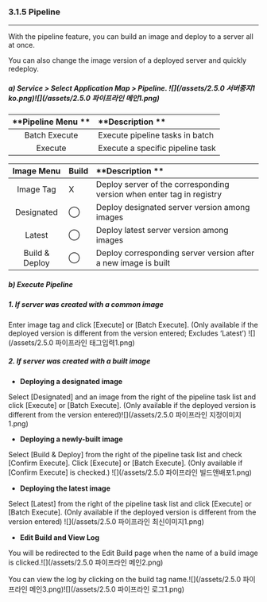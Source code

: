 ### 3.1.5 Pipeline

---

With the pipeline feature, you can build an image and deploy to a server all at once.

You can also change the image version of a deployed server and quickly redeploy.

##### a\) Service > Select Application Map > Pipeline. ![](/assets/2.5.0 서버중지1 ko.png)![](/assets/2.5.0 파이프라인 메인1.png)

| **Pipeline Menu ** | **Description ** |
| :---: | :--- |
| Batch Execute | Execute pipeline tasks in batch |
| Execute | Execute a specific pipeline task |

| **Image Menu** | **Build** | **Description ** |
| :---: | :--- | :--- |
| Image Tag | X | Deploy server of the corresponding version when enter tag in registry |
| Designated | ⃝ | Deploy designated server version among images |
| Latest | ⃝ | Deploy latest server version among images |
| Build & Deploy | ⃝ | Deploy corresponding server version after a new image is built |

##### b\) Execute Pipeline

##### **1. If server was created with a common image**

Enter image tag and click [Execute] or [Batch Execute]. \(Only available if the deployed version is different from the version entered; Excludes ‘Latest’\) ![](/assets/2.5.0 파이프라인 태그입력1.png)

##### **2. If server was created with a built image**

* **Deploying a designated image**

Select [Designated] and an image from the right of the pipeline task list and click [Execute] or [Batch Execute]. \(Only available if the deployed version is different from the version entered\)![](/assets/2.5.0 파이프라인 지정이미지1.png)

* **Deploying a newly-built image**

Select [Build & Deploy] from the right of the pipeline task list and check [Confirm Execute]. Click [Execute] or [Batch Execute]. \(Only available if [Confirm Execute] is checked.\) ![](/assets/2.5.0 파이프라인 빌드앤배포1.png)

* **Deploying the latest image**

Select [Latest] from the right of the pipeline task list and click [Execute] or [Batch Execute]. \(Only available if the deployed version is different from the version entered\) ![](/assets/2.5.0 파이프라인 최신이미지1.png)

* **Edit Build and View Log**

You will be redirected to the Edit Build page when the name of a build image is clicked.![](/assets/2.5.0 파이프라인 메인2.png)

You can view the log by clicking on the build tag name.![](/assets/2.5.0 파이프라인 메인3.png)![](/assets/2.5.0 파이프라인 로그1.png)

